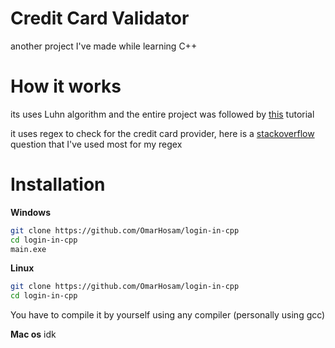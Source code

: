 # Credit Card Validator
another project I've made while learning C++
# How it works
its uses Luhn algorithm and the entire project was followed by [this](https://www.geeksforgeeks.org/program-credit-card-number-validation/) tutorial

it uses regex to check for the credit card provider, here is a [stackoverflow](https://stackoverflow.com/questions/72768/how-do-you-detect-credit-card-type-based-on-number) question that I've used most for my regex
# Installation
**Windows**
```sh
git clone https://github.com/OmarHosam/login-in-cpp
cd login-in-cpp
main.exe
```
**Linux**
```sh
git clone https://github.com/OmarHosam/login-in-cpp
cd login-in-cpp
```
You have to compile it by yourself using any compiler (personally using gcc)

**Mac os**
idk